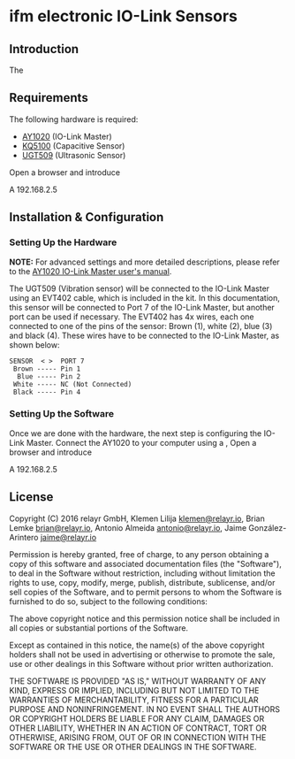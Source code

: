 # ifm electronic IO-Link Sensors
## Introduction

The

## Requirements

The following hardware is required:

* [AY1020](http://www.ifm.com/products/us/ds/AY1020.htm) (IO-Link Master)﻿
* [KQ5100](http://www.ifm.com/products/uk/ds/KQ5100.htm) (Capacitive Sensor)
* [UGT509](http://www.ifm.com/products/gb/ds/UGT509.htm) (Ultrasonic Sensor)

Open a browser and introduce 

A 192.168.2.5

## Installation & Configuration

### Setting Up the Hardware

**NOTE:** For advanced settings and more detailed descriptions, please refer to the [AY1020 IO-Link Master user's manual](https://www.ifm.com/download/files/AY1020_Manual_UK/$file/AY1020_Manual_UK.pdf).

The UGT509 (Vibration sensor) will be connected to the IO-Link Master using an EVT402 cable, which is included in the kit. In this documentation, this sensor will be connected to Port 7 of the IO-Link Master, but another port can be used if necessary. The EVT402 has 4x wires, each one connected to one of the pins of the sensor: Brown (1), white (2), blue (3) and black (4). These wires have to be connected to the IO-Link Master, as shown below:

```
SENSOR  < >  PORT 7
 Brown ----- Pin 1
  Blue ----- Pin 2
 White ----- NC (Not Connected)
 Black ----- Pin 4

```

### Setting Up the Software

Once we are done with the hardware, the next step is configuring the IO-Link Master. Connect the AY1020 to your computer using a , Open a browser and introduce 

A 192.168.2.5

## License

Copyright (C) 2016 relayr GmbH, Klemen Lilija <klemen@relayr.io>, Brian Lemke
<brian@relayr.io>, Antonio Almeida <antonio@relayr.io>, Jaime González-Arintero <jaime@relayr.io>

Permission is hereby granted, free of charge, to any person obtaining a copy
of this software and associated documentation files (the "Software"), to deal
in the Software without restriction, including without limitation the rights
to use, copy, modify, merge, publish, distribute, sublicense, and/or sell
copies of the Software, and to permit persons to whom the Software is
furnished to do so, subject to the following conditions:

The above copyright notice and this permission notice shall be included in all
copies or substantial portions of the Software.

Except as contained in this notice, the name(s) of the above copyright holders
shall not be used in advertising or otherwise to promote the sale, use or
other dealings in this Software without prior written authorization.

THE SOFTWARE IS PROVIDED "AS IS," WITHOUT WARRANTY OF ANY KIND, EXPRESS OR
IMPLIED, INCLUDING BUT NOT LIMITED TO THE WARRANTIES OF MERCHANTABILITY,
FITNESS FOR A PARTICULAR PURPOSE AND NONINFRINGEMENT.  IN NO EVENT SHALL THE
AUTHORS OR COPYRIGHT HOLDERS BE LIABLE FOR ANY CLAIM, DAMAGES OR OTHER
LIABILITY, WHETHER IN AN ACTION OF CONTRACT, TORT OR OTHERWISE, ARISING FROM,
OUT OF OR IN CONNECTION WITH THE SOFTWARE OR THE USE OR OTHER DEALINGS IN THE
SOFTWARE.
